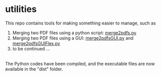 # utilities
This repo contains tools for making something easier to manage, such as
1. Merging two PDF files using a python script: [merge2pdfs.py](https://github.com/erickpaulus/utilities/blob/main/merge2pdfs.py)
2. Merging two PDF files using a GUI: [merge2pdfsGUI.py](https://github.com/erickpaulus/utilities/blob/main/merge2pdfsGUI.py) and [merge2pdfsGUIFlex.py](https://github.com/erickpaulus/utilities/blob/main/merge2pdfsGUIFlex.py)   
3. to be continued ... 

<br>The Python codes have been compiled, and the executable files are now available in the "dist" folder.
